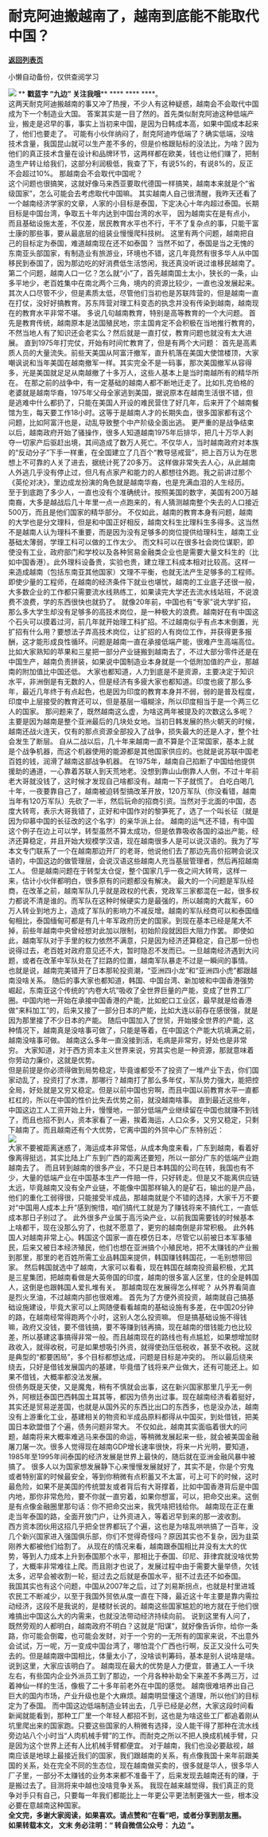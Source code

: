 # 耐克阿迪搬越南了，越南到底能不能取代中国？

[**返回列表页**](/gzh/九边)

小懒自动备份，仅供查阅学习

****![](https://mmbiz.qpic.cn/mmbiz_gif/Lvm6UAoJibrP9JEWQRXR3swLXRYlFicicbg2q6gYPiapiaCkPr8GibxibGO0jcDe76cnAUJ3KBkCmyTIZBueDAOslJ0Zw/640?wx_fmt=gif)****
** **戳蓝字 **“九边”** 关注我哦**** **** **** ****。  
这两天耐克阿迪搬越南的事又冲了热搜，不少人有这种疑惑，越南会不会取代中国成为下一个制造业大国。
答案其实是一目了然的。首先类似耐克阿迪这种低端产业，搬走是迟早的事，事实上当初来中国，是因为日韩成本高，如果中国成本起来了，他们也要走了。
可能有小伙伴纳闷了，耐克阿迪咋低端了？确实低端，没啥技术含量，我国昆山就可以生产差不多的，但是价格跟贴标的没法比，为啥？因为他们的真正技术含量在设计和品牌环节，这两样都在欧美，钱也让他们赚了，把制造生产转让给我们，这部分利润极低，我查了下，有说5%的，有说8%的，反正不会超过10%。
那越南会不会取代中国呢？  
这个问题也很搞笑，这就好像马来西亚要取代德国一样搞笑，越南本来就是个“省级国家”，怎么可能会去考虑取代中国嘛。
其实越南人自己很清醒，我昨天还看了一个越南经济学家的文章，人家的小目标是泰国，下定决心十年内超过泰国。长期目标是中国台湾，争取五十年内达到中国台湾的水平，
因为越南实在是有点小，而且基础设施太差，不仅差，居民教育水平也不行，干不了复杂点的事，只能干富士康的那些事，要从最底层的组装业慢慢爬科技树。
这里有两个问题，越南把自己的目标定为泰国，难道越南现在还不如泰国？
当然不如了，泰国是当之无愧的东南亚头部国家，有制造业有旅游业，环境也不错，这几年竟然有很多华人从中国移民到泰国了，因为那边吃的好消费低生活悠闲，我还真没听说过谁移民越南了。
第二个问题，越南人口一亿？怎么就“小”了，首先越南国土太小，狭长的一条，山多平地少，老百姓集中在南北两个三角，境内的资源比较少，一直也没发展起来。
其次人口尽管不少，但是素质太低，尽管他们当初也是苏联阵营的，但是越南一直在打仗，没好好搞教育。苏东阵营对理工科变态的执念并没有传染到越南，越南现在的教育水平非常不堪。
多说几句越南教育，特别是高等教育的一个大问题。
首先是教育传统，越南原本是法国殖民地，宗主国肯定不会积极在当地推行教育的，不然当地人有了知识还会老实么？然后就是一直打仗，教育问题也就没有太大进展。
直到1975年打完仗，开始有时间忙教育了，但是有两个大问题：
首先是高素质人员的大量流失。前些天美国从阿富汗撤军，直升机落在美国大使馆楼顶，大家嘲讽说和当年美国在越南撤军一样。其实完全不是一码事，那次美国撤军从容得多，光是美国就足足从南越撤了十多万人，这些人基本上是当时南越所有的精华所在。
在那之前的战争中，有一定基础的越南人都不断地迁走了。比如扎克伯格的老婆就是越南华裔，1975年父母全家逃到美国，据说原本在越南生活很不错，但是逃难中什么都扔了，只能在美国人开设的难民营住了好几年，后来开了个越南餐馆为生，每天要工作18小时。这等于是越南人才的长期失血，很多国家都有这个问题，比如阿富汗也是，动乱导致整个中产阶级全面出逃。
更严重的是战争结束以后，越南政府开始了骚操作，很多人知道越南1975年后排华，把几十万华人剥夺一切家产后驱赶出境，其间造成了数万人死亡。不仅华人，当时越南政府对本族的“反动分子”下手一样重，在全国建立了几百个“教导惩戒营”，把上百万认为在思想上不可靠的人关了进去，据统计死了20多万。
这样做非常失去人心，从此越南人外逃几乎没有停止过，但凡有点家产和能力的人都想往外跑。我之前讲过那个《英伦对决》，里边成龙扮演的角色就是越南华裔，也是充满血泪的人生经历。  
至于到底跑了多少人，一直也没有个准确统计。按照美国的数字，美国有200万越南裔，大多是越战后几十年里一点一点跑来的，有人猜测越南整个失去的人口接近500万，而且是他们国家的精华部分。
不仅如此，越南的教育本身有问题，越南的大学也是分文理科，但是和中国正好相反，越南文科生比理科生多得多。这当然不是越南人认为理科不重要，而是因为没有足够多的岗位提供给理科生，越南工业基础太薄弱，学理工科可以做的工作太少。
而文科可以在很多社会岗位谋职，即使没有工业，政府部门和学校以及各种贸易金融类企业也是需要大量文科生的（比如中国香港）。此外理科设备贵，实验也贵，建立理工科成本相对比较高。这样一来造成越南（包括东南亚其他国家）文理不平衡，也就无法产生足够多的工程师。
即使少量的工程师，在越南的经济条件下就业也堪忧，越南的工业底子还很一般，大多数企业的工作都只需要流水线熟练工，如果读完大学还去流水线站班，不说浪费不浪费，学的东西很快也就扔了。
就像20年前，中国也有“专家”说大学扩招，那么多大学生却没有足够多的高技术岗位，是一种极大的浪费。越南好在有中国这个石头可以摸着过河，前几年就开始理工科扩招。不过越南似乎有点本末倒置，光扩招有什么用？要想法子弄高技术岗位，让扩招的人有岗位工作，并获得更多报酬，这才能形成良性循环。问题是越南一直在承接低端产能，很难产生高端高位。
比如大家熟知的苹果和三星把一部分产业链搬到越南去了，不过大部分零件还是在中国生产，越南负责拼装，如果说中国制造业本身就是一个低附加值的产业，那越南的附加值比中国还低。
大家也都知道，人力到底是不是资源，主要决定于知识水平，非洲倒是有无数的人，但是经济有多疲大家也都知道。印度也疲了那么多年，最近几年终于有点起色，也是因为印度的教育本身并不弱，弱的是普及程度，印度中上层接受的教育还可以，但是基层一塌糊涂，所以印度相当于是一个两三亿人的国家。
那问题来了，既然越南这么虚，为啥这两年被提及的次数这么多呢？
主要是因为越南是整个亚洲最后的几块处女地。当初日韩发展的热火朝天的时候，越南还战火连天，仅有的那点资源全部投入了战争，损失最大的还是人才，整个社会发生了断层。
自从二战以后，几十年来越南一直不算是个正常国家，基本上就是个战争机器，而这个机器使用的能源都是其他国家供应的。也就是说苏联中国老百姓的钱，润滑了越南这部战争机器。
在1975年，越南自己掐断了中国给他提供援助的通道，一心靠着苏联人到天荒地老。没想到靠山山倒靠人人倒，不过十年前老大哥就没钱了，这时候才发现自己啥都没有。越南一下子就慌了。
白吃白喝几十年，一夜要靠自己了，越南被迫转型搞改革开放，120万军队（你没看错，越南当年有120万军队）先砍了一半，然后玩命的招商引资。当然对于北面的中国，态度大转弯，表示大哥我错了，正好和中国作对的黎笋死了，选了一个叫长征（就是因为仰慕中国的长征改的这个名字）的亲华派上台。
越南的运气还不错，有中国这个例子在边上可以学，转型虽然不算太成功，但是依靠吸收各国的溢出产能，经济还算稳定，并且开始大规模学汉语，现在越南很多人是可以说汉语的。我为了写本文专门联系了一个在越南那边开厂的老哥，他说他们去了那边先高价招聘会说汉语的，中国这边的做管理层，会说汉语这些越南人充当基层管理者，然后再招越南工人。
但是越南问题在于转型太仓促，整个国家几乎一夜之间大转弯，这样一来，估计小伙伴都明白，很多原有的问题都没有解决。
最大的一个问题是军队经商，在改革之前，越南军队几乎就是政权的代表，党政军三家都混在一起，很多权力都说不清是谁的。而军队在这种时候硬实力是最强的，所以越南的大裁军，60万人转业到地方上，造成了军队的影响力不减反增。越南的军队经商可以和泰国缅甸相比，泰国缅甸可都是有几十年军政府历史的国家。到现在基本已经是尾大不掉，前些年越南中央曾经想对此加以限制，初始阶段就因巨大阻力作罢。
即使如此，越南军队对于手里的权力依然不满意，只是因为经济还算稳定，自己那一份也说得过去，老百姓对政府意见还不大，暂时隐忍不发而已。一旦越南经济遇到大问题，或者在改革中军队处在了拦路的位置，越南军队暴走不过是一瞬间的事情。
也就是说，越南完美错开了日本那轮投资潮，“亚洲四小龙”和“亚洲四小虎”都跟越南没啥关系。
随后的事大家也都知道，韩国、中国台湾、新加坡和中国香港强势崛起，东南亚这个传统的“内卷大坑”吸收了全世界巨量的产能，变成了世界工厂圈。中国内地一开始在承接中国香港的产能，比如蛇口工业区，最早就是给香港做“来料加工”的，后来又接了一部分日本的产能，比如大连以前存在感很强，就是因为那里接了不少日本的产能。
随后中国加入了世贸，开始接全世界的产能，这种情况下，越南真是没啥事可做了，只能是等着，在中国这个产能大坑填满之前，越南没啥事可做。
越南这么多年一直没接到活，毛病是非常穷，好处也是非常穷。 大家知道，对于西方资本主义世界来说，穷其实也是一种资源，那就意味着你劳动力廉价，这就是优势。  
但是前提是你必须得做到局势稳定，毕竟谁都受不了投资了一堆产业下去，你们国家动乱了，投资打了水漂，那哪行？越南打了那么多年仗，军队势力强大，能把控全局，好处就是又穷又稳定。但是以前中国也穷啊，而且中国以前教育水平一直都杠杠的，所以在中国的性价比失去优势之前，就没越南啥事。
直到最近这些年，中国这边工人工资开始上升，慢慢地，一部分低端产业继续留在中国也就赚不到钱了，而且也招不到人，资本家看了一遍，挨着海运，人口众多，又穷又稳定，只剩下越南了。而且越南还有个大优势，它离中国的外贸中心广东特别近：  
![](https://mmbiz.qpic.cn/mmbiz_png/INpibEpTBzYcxE5hDTyEVHyb7FboanQEia91T9C9mpCJdf8gPLicjnzJeqX1h6xT3MoH1b85W2kPiaVLnCJroQyCpQ/640?wx_fmt=png)  
大家不要被距离迷惑了，海运成本非常低，从成本角度来看，广东到越南，看着好像离得挺远，其实比陆上广东到广西的距离还要短，所以一部分广东的低端产业跑越南去了。
而且转到越南的很多产业，不只是日本韩国的公司在转，我国也有不少，大量的低端产业在中国基本生产一件赔一件，只好转走。但是又不能离供应链太远，毕竟越南又没有全产业链，不能像中国那样输入的是矿石，输出的是产品，他们的重化工弱得很，只能接受半成品，那越南就是个不错的选择，大家千万不要对“中国用人成本上升”感到惋惜，咱们搞代工就是为了赚钱将来不搞代工，一直低成本那日子别过了。
此外很多产业属于高污染产业，以前我国需要钱的时候基本上啥都干，现在没那么穷了，也就不愿意了，更穷的越南倒是非常积极。
此外韩国人对越南非常上心。韩国这个国家一直在模仿日本，尽管它以前被日本军事殖民，后来又被日本经济殖民，他们也想在亚洲搞个小殖民地，把不太赚钱的产业搬到那里，那里的老百姓所需工业品韩国来提供，韩国赚钱韩国花，一毛别想带回家。
然后韩国就选中了越南，大家可以看看，现在韩国在越南投资最积极，尤其是三星集团，把越南看做是大英帝国的印度，越南的很多富人区里，住的全是韩国人，这倒是也跟韩国人爱扎堆有关。
那越南现在发展得怎么样呢？ 从外界看简直是烈火烹油，不过越南内部也很艰难。
首先为了方便外资投资，越南就自己搞基础设施建设，毕竟大家可以上网随便看看越南的基础设施有多差，在中国20分钟的路，在越南经常得跑两个小时，这别人怎么投资嘛。
但是搞基础设施不得钱嘛，政府又没钱，要不借钱搞，要不等赚到钱再搞，现在越南的借钱能力也比较差，所以基建这事搞得非常一般。而且越南现在的路线也有点尴尬，如果想增加财政收入，就得收税，可是如果想吸引外资，就得使劲压低税收，甚至不收税。这就是典型的“都要困局”，多个目标都想达成，问题是目标是冲突的。
所以最后绕来绕去，只好是借钱发展国内的基建，毕竟借了钱将来产业做大，还有可能还上。如果不借钱，大概率都没法发展。  
但债务既是天使，又是魔鬼，稍有不慎就会出事，这在新兴国家那里几乎无一例外，阿根廷泰国巴西韩国土耳其等，都因为债务出过事。现在越南经济看着挺好，其实还是贸易逆差国，也就是从国外买的东西比出口的东西多，也是没办法，越南没有上游重化工业，基建相关的物资和半成品原料都得从中国买，到处借钱，把美国日本欧盟借了个遍，债务问题非常大。
不仅如此，越南其实面临着很大的问题，越南将来大概率难逃马来泰国的命运，等稍微发展起来一些，就会被美国金融屠刀屠一次。很多人觉得现在越南GDP增长速率很快，将来一片光明，要知道，1985年至1995年间泰国的经济发展是世界上最快的，随后就在亚洲金融风暴中被搞了。
很多人以为国家想发展静下心来慢慢发展就好了，其实不是，你是个穷鬼或者特别富的时候最安全，等到你稍微有点积蓄又不太富，可上可下的时候，这时最危险，如果不是美国的传统盟友或者背后有大哥撑着，比如中国香港背后是中国内地，那你非常危险，要不你就一直穷着，如果你想富，可以，把命交出来。这倒是有点像金融圈里那句话：你不把命交出来，我凭啥把钱给你。
越南现在正在重走当年泰国的路，全面开放门户，让外资进入，等着迟早到来的那一波收割。  
西方资本团伙用这招几乎把全世界都玩了个遍，这也是为啥乱哄哄搞了一百年，没几个新兴国家进入强国俱乐部，你们不觉得奇怪吗？原因其实也不复杂，因为韭菜刚养大都被他们给割了。
从现在的情况来看，越南跟泰国相比并没有太大的优势，等到人力成本上升到泰国那个水平，那相比于泰国、印尼、菲律宾就没啥优势了，大概率非常难往上爬。而且刚才也说了，发展过程中由于需要大量举债，欠钱太多，迟早会被收割一轮，挺过去之后就是泰国水平，挺不过去还不如泰国。  
我国其实也有这个问题，中国从2007年之后，过了刘易斯拐点，也就是村里进城农民工不断减少，以至于我国外贸依从度一直在下降，最近这十年主要是靠内需拉动经济，这段不是我说的，是楼财长说的。越南这些国家尴尬的地方就在于他们很难搞出中国这么大的内需来，也就没法带动经济持续向前。
说到这里有人问了，既然旁观的人都明白，越南政府不明白？这就是“阳谋”，就好像告诉你，给你一条路，你可能会倒霉，也可能会发财，对于一个穷的一无所有的国家来说，不出意外会试试，万一呢，万一变成中国台湾了，哪怕混个广西也行啊，反正又没什么可失去的。但是越南跟中国相比，体量太小了，没啥谈判筹码，基本是别人说啥是啥。
说到这里，大家应该明白了。
越南现在最大的优势是人力便宜，普通工人一千块左右，有些国内企业外派员工到了那边，一个月各种补助全下来差不多两三万，过着神仙一样的生活，像极了二十多年前老外在中国的感觉。
越南很难培养出自己巨大的国内市场，产业升级也是个大麻烦。越南明显懂这个道理，所以他们的目标定为了泰国。
而中国这边低端制造业转出去，几乎已经是必然，大家这段时间看新闻就能看到，那种工厂里一个年轻人都招不到，这也是为啥这些工厂都追着刚从坑里爬出来的国家跑。只要这些国家的人稍微有选择，没人能干得了那种在流水线旁边站八个小时当“人肉机械手臂”的工作。而耐克之所以不把人换成机械手臂，只是因为这个世界上还有人比机械手臂都便宜。
对于越南，我们也没必要敌视，越南应该是地球上最接近我们的国家，我们跟越南的关系，有点像我国十来年前跟美国的关系，处在完全不同的生态位，现在越南做买卖的，很多就是华人，很多华人厂子里，一部分不太赚钱的业务本来都不准备干了，后来发现去越南还有的赚，于是搬过去了。目测将来中越也没啥竞争关系。
我现在越来越觉得，我们真正的竞争对手只有自己，只要每一年我们都能比上一年更公平更法制更强大一些，根本没必要在意越南这种国家。  
 **全文完，多谢大家阅读，如果喜欢。请点赞和“在看”吧，或者分享到朋友圈。**  
 **如果转载本文， **文末** 务必注明：“ **转自微信公众号：** **九边** ”。**  

